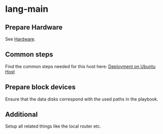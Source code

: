 lang-main
=========


Prepare Hardware
----------------

See [Hardware](/docs/hardware.md).


Common steps
------------

Find the common steps needed for this host here:
[Deployment on Ubuntu Host](/docs/deployment-ubuntu.md)


Prepare block devices
---------------------

Ensure that the data disks correspond with the used paths in the playbook.


Additional
----------

Setup all related things like the local router etc.

